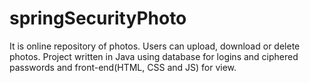 # springSecurityPhoto
It is online repository of photos. Users can upload, download or delete photos.
Project written in Java using database for logins and ciphered passwords and front-end(HTML, CSS and JS) for view.
